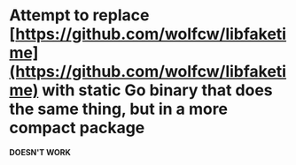 # Attempt to replace [https://github.com/wolfcw/libfaketime](https://github.com/wolfcw/libfaketime) with static Go binary that does the same thing, but in a more compact package
**DOESN'T WORK**
